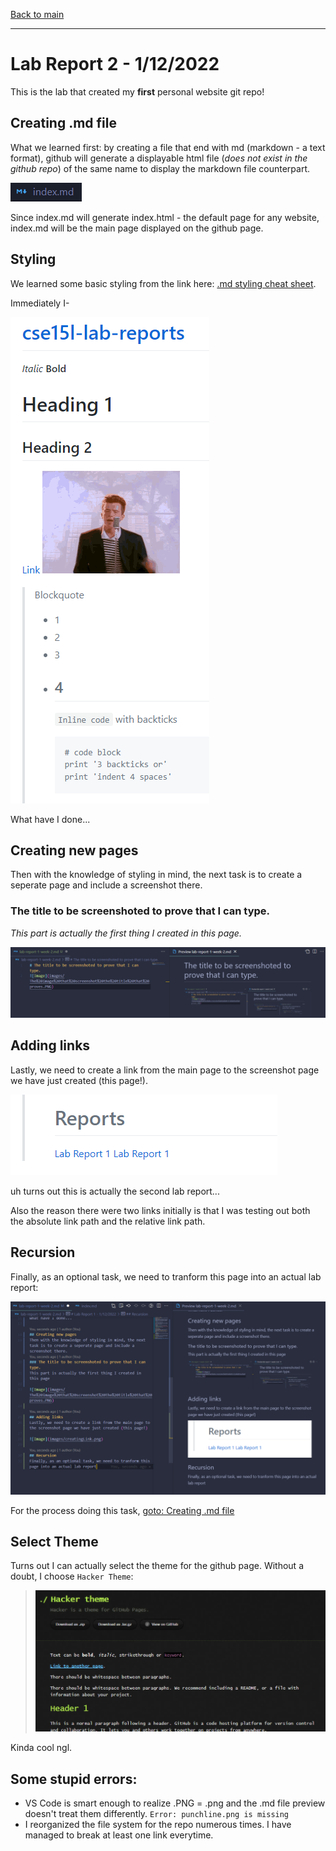[Back to main](https://dowhep.github.io/cse15l-lab-reports/)

---

# Lab Report 2 - 1/12/2022
This is the lab that created my **first** personal website git repo!
## Creating .md file
What we learned first: by creating a file that end with md (markdown - a text format), github will generate a displayable html file (*does not exist in the github repo*) of the same name to display the markdown file counterpart.

![Image](../images/lab2/indexmdfile.PNG)

Since index.md will generate index.html - the default page for any website, index.md will be the main page displayed on the github page.

## Styling
We learned some basic styling from the link here:
[.md styling cheat sheet](https://commonmark.org/help/).

Immediately I-

![Image](../images/lab2/whathaveidone.PNG)

What have I done...

## Creating new pages
Then with the knowledge of styling in mind, the next task is to create a seperate page and include a screenshot there.
### The title to be screenshoted to prove that I can type.
*This part is actually the first thing I created in this page.*

![Image](../images/lab2/The%20image%20that%20screenshot%20the%20title%20that%20proves.PNG)

## Adding links
Lastly, we need to create a link from the main page to the screenshot page we have just created (this page!).

![Image](../images/lab2/creatingLink.PNG)

uh turns out this is actually the second lab report...

Also the reason there were two links initially is that I was testing out both the absolute link path and the relative link path.

## Recursion
Finally, as an optional task, we need to tranform this page into an actual lab report:

![Image](../images/lab2/recursion.PNG)

For the process doing this task, 
[goto: Creating .md file](lab-report-2-week-2.html)

## Select Theme

Turns out I can actually select the theme for the github page. Without a doubt, I choose `Hacker Theme`:

>![Image](../images/lab2/hackerman.PNG)

Kinda cool ngl.

## Some stupid errors:

* VS Code is smart enough to realize .PNG = .png and the .md file preview doesn't treat them differently.
`Error: punchline.png is missing`
* I reorganized the file system for the repo numerous times. I have managed to break at least one link everytime. 

